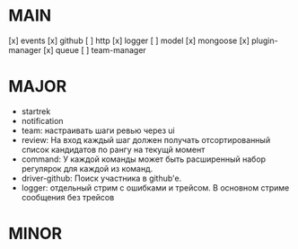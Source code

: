 # MAIN
[x] events
[x] github
[ ] http
[x] logger
[ ] model
[x] mongoose
[x] plugin-manager
[x] queue
[ ] team-manager

# MAJOR
* startrek
* notification
* team: настраивать шаги ревью через ui
* review: На вход каждый шаг должен получать отсортированный список кандидатов по рангу на текущй момент
* command: У каждой команды может быть расширенный набор регулярок для каждой из команд.
* driver-github: Поиск участника в github'e.
* logger: отдельный стрим с ошибками и трейсом. В основном стриме сообщения без трейсов

# MINOR

